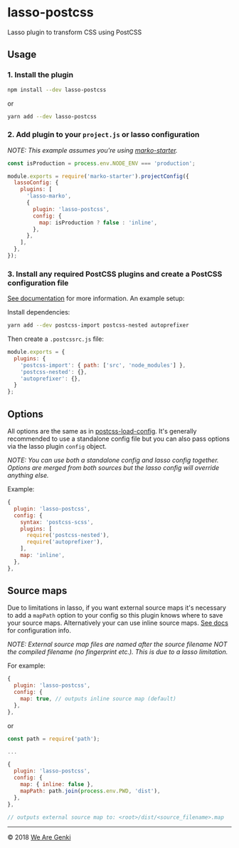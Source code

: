 # lasso-postcss

Lasso plugin to transform CSS using PostCSS

## Usage

### 1. Install the plugin

```bash
npm install --dev lasso-postcss
```

or

```bash
yarn add --dev lasso-postcss
```

### 2. Add plugin to your `project.js` or lasso configuration

_NOTE: This example assumes you're using [marko-starter](https://github.com/marko-js/marko-starter)._

```javascript
const isProduction = process.env.NODE_ENV === 'production';

module.exports = require('marko-starter').projectConfig({
  lassoConfig: {
    plugins: [
      'lasso-marko',
      {
        plugin: 'lasso-postcss',
        config: {
          map: isProduction ? false : 'inline',
        },
      },
    ],
  },
});
```

### 3. Install any required PostCSS plugins and create a PostCSS configuration file

[See documentation](https://github.com/michael-ciniawsky/postcss-load-config#examples) for more information. An example setup:

Install dependencies:

```bash
yarn add --dev postcss-import postcss-nested autoprefixer
```

Then create a `.postcssrc.js` file:

```javascript
module.exports = {
  plugins: {
    'postcss-import': { path: ['src', 'node_modules'] },
    'postcss-nested': {},
    'autoprefixer': {},
  }
};
```

## Options

All options are the same as in [postcss-load-config](https://github.com/michael-ciniawsky/postcss-load-config#options). It's generally recommended to use a standalone config file but you can also pass options via the lasso plugin `config` object.

_NOTE: You can use both a standalone config and lasso config together. Options are merged from both sources but the lasso config will override anything else._

Example:

```javascript
{
  plugin: 'lasso-postcss',
  config: {
    syntax: 'postcss-scss',
    plugins: [
      require('postcss-nested'),
      require('autoprefixer'),
    ],
    map: 'inline',
  },
},
```

## Source maps

Due to limitations in lasso, if you want external source maps it's necessary to add a `mapPath` option to your config so this plugin knows where to save your source maps. Alternatively your can use inline source maps. [See docs](https://github.com/postcss/postcss/blob/master/docs/source-maps.md) for configuration info.

_NOTE: External source map files are named after the source filename NOT the compiled filename (no fingerprint etc.). This is due to a lasso limitation._

For example:

```javascript
{
  plugin: 'lasso-postcss',
  config: {
    map: true, // outputs inline source map (default)
  },
},
```

or

```javascript
const path = require('path');

...

{
  plugin: 'lasso-postcss',
  config: {
    map: { inline: false },
    mapPath: path.join(process.env.PWD, 'dist'),
  },
},

// outputs external source map to: <root>/dist/<source_filename>.map
```

-----

© 2018 [We Are Genki](https://wearegenki.com)
